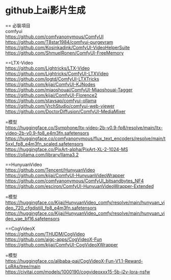 # github上ai影片生成  
==
必裝項目  
comfyui  
https://github.com/comfyanonymous/ComfyUI  
https://github.com/T8star1984/comfyui-purgevram  
https://github.com/Kosinkadink/ComfyUI-VideoHelperSuite    
https://github.com/ShmuelRonen/ComfyUI-FreeMemory    
 

==LTX-Video  
https://github.com/Lightricks/LTX-Video  
https://github.com/Lightricks/ComfyUI-LTXVideo  
https://github.com/logtd/ComfyUI-LTXTricks  
https://github.com/kijai/ComfyUI-KJNodes  
https://github.com/miaoshouai/ComfyUI-Miaoshouai-Tagger  
https://github.com/kijai/ComfyUI-Florence2  
https://github.com/stavsap/comfyui-ollama  
https://github.com/VrchStudio/comfyui-web-viewer  
https://github.com/DoctorDiffusion/ComfyUI-MediaMixer 

=模型  
https://huggingface.co/Symphone/ltx-video-2b-v0.9-fp8/resolve/main/ltx-video-2b-v0.9-fp8_e4m3fn.safetensors   
https://huggingface.co/comfyanonymous/flux_text_encoders/resolve/main/t5xxl_fp8_e4m3fn_scaled.safetensors  
https://huggingface.co/PixArt-alpha/PixArt-XL-2-1024-MS  
https://ollama.com/library/llama3.2  

==HunyuanVideo  
https://github.com/Tencent/HunyuanVideo  
https://github.com/kijai/ComfyUI-HunyuanVideoWrapper  
https://github.com/comfyanonymous/ComfyUI_bitsandbytes_NF4  
https://github.com/esciron/ComfyUI-HunyuanVideoWrapper-Extended  

=模型  
https://huggingface.co/Kijai/HunyuanVideo_comfy/resolve/main/hunyuan_video_720_cfgdistill_fp8_e4m3fn.safetensors  
https://huggingface.co/Kijai/HunyuanVideo_comfy/resolve/main/hunyuan_video_vae_bf16.safetensors   

==CogVideoX  
https://github.com/THUDM/CogVideo     
https://github.com/aigc-apps/CogVideoX-Fun   
https://github.com/kijai/ComfyUI-CogVideoXWrapper  

=模型   
https://huggingface.co/alibaba-pai/CogVideoX-Fun-V1.1-Reward-LoRAs/tree/main  
https://civitai.com/models/1000190/cogvideoxxx15-5b-i2v-lora-nsfw  
